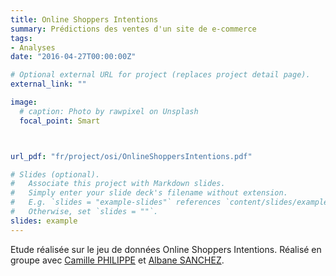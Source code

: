 ```yaml
---
title: Online Shoppers Intentions
summary: Prédictions des ventes d'un site de e-commerce
tags:
- Analyses
date: "2016-04-27T00:00:00Z"

# Optional external URL for project (replaces project detail page).
external_link: ""

image:
  # caption: Photo by rawpixel on Unsplash
  focal_point: Smart



url_pdf: "fr/project/osi/OnlineShoppersIntentions.pdf"

# Slides (optional).
#   Associate this project with Markdown slides.
#   Simply enter your slide deck's filename without extension.
#   E.g. `slides = "example-slides"` references `content/slides/example-slides.md`.
#   Otherwise, set `slides = ""`.
slides: example
---
```

Etude réalisée sur le jeu de données Online Shoppers Intentions. Réalisé en groupe avec [Camille PHILIPPE](https://www.linkedin.com/in/camille-philippe-data-analyst/) et [Albane SANCHEZ](https://www.linkedin.com/in/albane-sanchez-data-analyst/).




